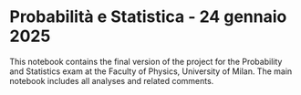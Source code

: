 # Probabilità e Statistica - 24 gennaio 2025

This notebook contains the final version of the project for the Probability and Statistics exam at the Faculty of Physics, University of Milan.
The main notebook includes all analyses and related comments.
